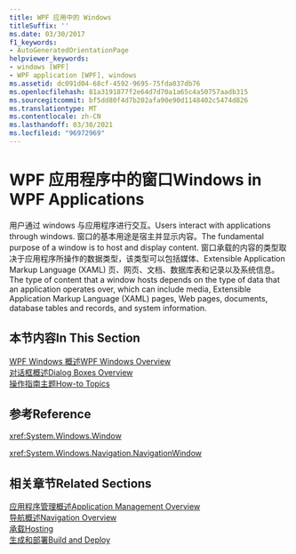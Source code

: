 ```yaml
---
title: WPF 应用中的 Windows
titleSuffix: ''
ms.date: 03/30/2017
f1_keywords:
- AutoGeneratedOrientationPage
helpviewer_keywords:
- windows [WPF]
- WPF application [WPF], windows
ms.assetid: dc091d04-68cf-4592-9695-75fda037db76
ms.openlocfilehash: 81a3191877f2e64d7d70a1a65c4a50757aadb315
ms.sourcegitcommit: bf5dd80f4d7b202afa90e90d1148402c5474d826
ms.translationtype: MT
ms.contentlocale: zh-CN
ms.lasthandoff: 03/30/2021
ms.locfileid: "96972969"
---
```

# <a name="windows-in-wpf-applications"></a><span data-ttu-id="81328-102">WPF 应用程序中的窗口</span><span class="sxs-lookup"><span data-stu-id="81328-102">Windows in WPF Applications</span></span>
<span data-ttu-id="81328-103">用户通过 windows 与应用程序进行交互。</span><span class="sxs-lookup"><span data-stu-id="81328-103">Users interact with applications through windows.</span></span> <span data-ttu-id="81328-104">窗口的基本用途是宿主并显示内容。</span><span class="sxs-lookup"><span data-stu-id="81328-104">The fundamental purpose of a window is to host and display content.</span></span> <span data-ttu-id="81328-105">窗口承载的内容的类型取决于应用程序所操作的数据类型，该类型可以包括媒体、Extensible Application Markup Language (XAML) 页、网页、文档、数据库表和记录以及系统信息。</span><span class="sxs-lookup"><span data-stu-id="81328-105">The type of content that a window hosts depends on the type of data that an application operates over, which can include media, Extensible Application Markup Language (XAML) pages, Web pages, documents, database tables and records, and system information.</span></span>  
  
## <a name="in-this-section"></a><span data-ttu-id="81328-106">本节内容</span><span class="sxs-lookup"><span data-stu-id="81328-106">In This Section</span></span>  
 [<span data-ttu-id="81328-107">WPF Windows 概述</span><span class="sxs-lookup"><span data-stu-id="81328-107">WPF Windows Overview</span></span>](wpf-windows-overview.md)  
 [<span data-ttu-id="81328-108">对话框概述</span><span class="sxs-lookup"><span data-stu-id="81328-108">Dialog Boxes Overview</span></span>](dialog-boxes-overview.md)  
 [<span data-ttu-id="81328-109">操作指南主题</span><span class="sxs-lookup"><span data-stu-id="81328-109">How-to Topics</span></span>](window-management-how-to-topics.md)  
  
## <a name="reference"></a><span data-ttu-id="81328-110">参考</span><span class="sxs-lookup"><span data-stu-id="81328-110">Reference</span></span>  
 <xref:System.Windows.Window>  
  
 <xref:System.Windows.Navigation.NavigationWindow>  
  
## <a name="related-sections"></a><span data-ttu-id="81328-111">相关章节</span><span class="sxs-lookup"><span data-stu-id="81328-111">Related Sections</span></span>  
 [<span data-ttu-id="81328-112">应用程序管理概述</span><span class="sxs-lookup"><span data-stu-id="81328-112">Application Management Overview</span></span>](application-management-overview.md)  
  [<span data-ttu-id="81328-113">导航概述</span><span class="sxs-lookup"><span data-stu-id="81328-113">Navigation Overview</span></span>](navigation-overview.md)  
  [<span data-ttu-id="81328-114">承载</span><span class="sxs-lookup"><span data-stu-id="81328-114">Hosting</span></span>](hosting-wpf-applications.md)  
  [<span data-ttu-id="81328-115">生成和部署</span><span class="sxs-lookup"><span data-stu-id="81328-115">Build and Deploy</span></span>](building-and-deploying-wpf-applications.md)
